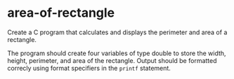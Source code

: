 # area-of-rectangle

Create a C program that calculates and displays the perimeter and area of a rectangle.

The program should create four variables of type double to store the width, height, perimeter, and area of the rectangle. Output should be formatted correcly using format specifiers in the `printf` statement.
